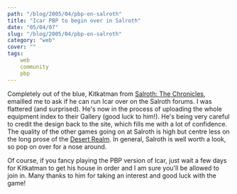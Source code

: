 ```yaml
---
path: "/blog/2005/04/pbp-on-salroth"
title: "Icar PBP to begin over in Salroth"
date: "05/04/07"
slug: "/blog/2005/04/pbp-on-salroth"
category: "web"
cover: ""
tags:
    web
    community
    pbp
---
```

Completely out of the blue, Kitkatman from [Salroth: The Chronicles](http://salroth.com/forums/index.php), emailled me to ask if he can run Icar over on the Salroth forums. I was flattered (and surprised). He's now in the process of uploading the whole equipment index to their Gallery (good luck to him!). He's being very careful to credit the design back to the site, which fills me with a lot of confidence. The quality of the other games going on at Salroth is high but centre less on the long prose of the [Desert Realm](http://www.desertrealm.com/forum/). In general, Salroth is well worth a look, so pop on over for a nose around.

Of course, if you fancy playing the PBP version of Icar, just wait a few days for Kitkatman to get his house in order and I am sure you'll be allowed to join in. Many thanks to him for taking an interest and good luck with the game!